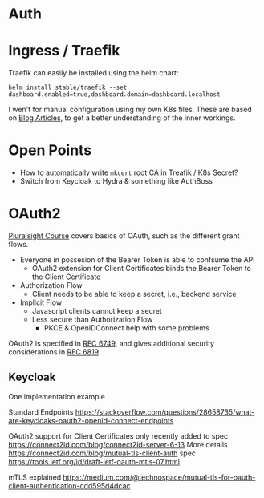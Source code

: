 # Auth

# Ingress / Traefik

Traefik can easily be installed using the helm chart:

```
helm install stable/traefik --set dashboard.enabled=true,dashboard.domain=dashboard.localhost
```

I wen't for manual configuration using my own K8s files.
These are based on [Blog Articles][TraefikSetup], to get a better
understanding of the inner workings.


# Open Points

* How to automatically write `mkcert` root CA in Treafik / K8s Secret?
* Switch from Keycloak to Hydra & something like AuthBoss

# OAuth2 

[Pluralsight Course][OAuthPluralsight] covers basics of OAuth, such as the
different grant flows.
* Everyone in possesion of the Bearer Token is able to confsume the API
    * OAuth2 extension for Client Certificates binds the Bearer Token to
    the Client Certificate
* Authorization Flow
    * Client needs to be able to keep a secret, i.e., backend service
* Implicit Flow
    * Javascript clients cannot keep a secret
    * Less secure than Authorization Flow
        * PKCE & OpenIDConnect help with some problems

OAuth2 is specified in [RFC 6749][OAuth2RFC], and gives additional security
considerations in [RFC 6819][OAuth2RFCThreat].

## Keycloak

One implementation example

Standard Endpoints
https://stackoverflow.com/questions/28658735/what-are-keycloaks-oauth2-openid-connect-endpoints

OAuth2 support for Client Certificates only recently added to spec
https://connect2id.com/blog/connect2id-server-6-13
More details
https://connect2id.com/blog/mutual-tls-client-auth
spec
https://tools.ietf.org/id/draft-ietf-oauth-mtls-07.html


mTLS explained
https://medium.com/@technospace/mutual-tls-for-oauth-client-authentication-cdd595d4dcac

<!-- Bibliography-->

[TraefikSetup]: https://medium.com/@geraldcroes/kubernetes-traefik-101-when-simplicity-matters-957eeede2cf8

[OAuthPluralsight]: https://app.pluralsight.com/player?course=oauth-2-getting-started
[OAuth2RFC]: https://tools.ietf.org/html/rfc6749
[OAuth2RFCThreat]: https://tools.ietf.org/html/rfc6819